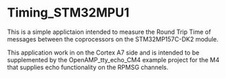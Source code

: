 # Timing_STM32MPU1

This is a simple applictaion intended to measure the Round Trip Time of messages between the coprocessors on the STM32MP157C-DK2 module.

This application work in on the Cortex A7 side and is intended to be supplemented by the OpenAMP_tty_echo_CM4 example project for the M4 that supplies echo functionality on the RPMSG channels.
